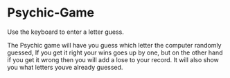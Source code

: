 # Psychic-Game
Use the keyboard to enter a letter guess.

The Psychic game will have you guess which letter the computer randomly guessed, If you get it right your wins goes up by one, but on the other hand if you get it wrong then you will add a lose to your record. It will also show you what letters youve already guessed. 
